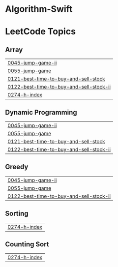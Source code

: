 # Algorithm-Swift

<!---LeetCode Topics Start-->
# LeetCode Topics
## Array
|  |
| ------- |
| [0045-jump-game-ii](https://github.com/0inn/Algorithm/tree/master/0045-jump-game-ii) |
| [0055-jump-game](https://github.com/0inn/Algorithm/tree/master/0055-jump-game) |
| [0121-best-time-to-buy-and-sell-stock](https://github.com/0inn/Algorithm/tree/master/0121-best-time-to-buy-and-sell-stock) |
| [0122-best-time-to-buy-and-sell-stock-ii](https://github.com/0inn/Algorithm/tree/master/0122-best-time-to-buy-and-sell-stock-ii) |
| [0274-h-index](https://github.com/0inn/Algorithm/tree/master/0274-h-index) |
## Dynamic Programming
|  |
| ------- |
| [0045-jump-game-ii](https://github.com/0inn/Algorithm/tree/master/0045-jump-game-ii) |
| [0055-jump-game](https://github.com/0inn/Algorithm/tree/master/0055-jump-game) |
| [0121-best-time-to-buy-and-sell-stock](https://github.com/0inn/Algorithm/tree/master/0121-best-time-to-buy-and-sell-stock) |
| [0122-best-time-to-buy-and-sell-stock-ii](https://github.com/0inn/Algorithm/tree/master/0122-best-time-to-buy-and-sell-stock-ii) |
## Greedy
|  |
| ------- |
| [0045-jump-game-ii](https://github.com/0inn/Algorithm/tree/master/0045-jump-game-ii) |
| [0055-jump-game](https://github.com/0inn/Algorithm/tree/master/0055-jump-game) |
| [0122-best-time-to-buy-and-sell-stock-ii](https://github.com/0inn/Algorithm/tree/master/0122-best-time-to-buy-and-sell-stock-ii) |
## Sorting
|  |
| ------- |
| [0274-h-index](https://github.com/0inn/Algorithm/tree/master/0274-h-index) |
## Counting Sort
|  |
| ------- |
| [0274-h-index](https://github.com/0inn/Algorithm/tree/master/0274-h-index) |
<!---LeetCode Topics End-->